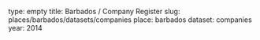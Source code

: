 type: empty
title: Barbados / Company Register
slug: places/barbados/datasets/companies
place: barbados
dataset: companies
year: 2014
